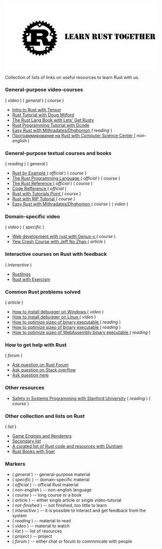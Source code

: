 ![Rust](./doc/image/Logo2.jpg)

Collection of lists of links on useful resources to learn Rust with us.

### General-purpose video-courses

( _video_ ) ( _general_ ) ( _course_ )

- [ Intro to Rust with Tensor ](https://www.youtube.com/playlist?list=PLJbE2Yu2zumDF6BX6_RdPisRVHgzV02NW)
- [ Rust Tutorial with Doug Milford ](https://www.youtube.com/playlist?list=PLLqEtX6ql2EyPAZ1M2_C0GgVd4A-_L4_5)
- [ The Rust Lang Book with Lets' Get Rusty ](https://www.youtube.com/playlist?list=PLai5B987bZ9CoVR-QEIN9foz4QCJ0H2Y8)
- [ Rust Programming Tutorial with Dcode ](https://www.youtube.com/playlist?list=PLVvjrrRCBy2JSHf9tGxGKJ-bYAN_uDCUL)
- [ Easy Rust with Mithradates/Dhghomon ](https://www.youtube.com/playlist?list=PLfllocyHVgsRwLkTAhG0E-2QxCf-ozBkk)  ( _reading_ )
- [ Программирование на Rust with Computer Science Center ](https://www.youtube.com/playlist?list=PLlb7e2G7aSpTfhiECYNI2EZ1uAluUqE_e) ( _non-english_ )

### General-purpose textual courses and books

( _reading_ ) ( _general_ )

- [ Rust by Example ](https://doc.rust-lang.org/rust-by-example/index.html) ( _official_ ) ( _course_ )
- [ The Rust Programming Language ](https://doc.rust-lang.org/book/ch00-00-introduction.html) ( _official_ ) ( _course_ )
- [ The Rust Reference ](https://doc.rust-lang.org/book/ch00-00-introduction.html) ( _official_ ) ( _course_ )
- [ Code Refference ](https://doc.rust-lang.org/std/index.html) ( _official_ )
- [ Rust with Tutorials Point ](https://www.tutorialspoint.com/rust/index.htm) ( _course_ )
- [ Rust with RIP Tutorial ](https://riptutorial.com/rust) ( _course_ )
- [ Easy Rust with Mithradates/Dhghomon ](https://github.com/Dhghomon/easy_rust) ( _course_ ) ( _video_ )

### Domain-specific video

( _video_ ) ( _specific_ )

- [ Web development with rust with Genus-v ](https://www.youtube.com/playlist?list=PLECOtlti4Psr4hXVX5GuSvLKp0-RZjz93) ( _course_ )
- [ Yew Crash Course with Jeff No Zhao ](https://www.youtube.com/watch?v=lmLiMozWNGA) ( _article_ )

### Interactive courses on Rust with feedback

( _interactive_ )

- [ Rustlings ](https://github.com/rust-lang/rustlings)
- [ Rust with Exercism ](https://exercism.io/my/tracks/rust)

### Common Rust problems solved

( _article_ )

- [ How to install debugger on Windows ](https://www.youtube.com/watch?v=f6tizikEMTk) ( _video_ )
- [ How to install debugger on Linux ](https://www.youtube.com/watch?v=rarFePIdNoc) ( _video_ )
- [ How to optimize sizeo of binary executable ](https://github.com/johnthagen/min-sized-rust) ( _reading_ )
- [ How to optimize sizeo of binary executable ](https://users.rust-lang.org/t/size-of-the-executable-binary-file-of-an-application/62160/7) ( _reading_ )
- [ How to optimize sizeo of WebAssembly binary executable ](http://cliffle.com/blog/bare-metal-wasm/#help-i-need-trig-importing-functions-from-javascript) ( _reading_ )

### How to get help with Rust

( _forum_ )

- [Ask question on Rust Forum](https://users.rust-lang.org)
- [Ask question on Stack overflow](https://stackoverflow.com/)
- [Ask question here](https://github.com/Wandalen/LearnRustTogether/issues)

### Other resources

- [Safety in Systems Programming with Stanford University](https://web.stanford.edu/class/cs110l/) ( _reading_ ) ( _course_ )

### Other collection and lists on Rust

( _list_ )

- [Game Engines and Renderers](./GameEnginesAndRenderers.md)
- [Secondary list](./Secondary.md)
- [A curated list of Rust code and resources with Dunham](https://github.com/rust-unofficial/awesome-rust)
- [Rust Books with Sger](https://github.com/sger/RustBooks)

### Markers

- ( _general_ ) -- general-purpose material
- ( _specific_ ) -- domain-specific material
- ( _official_ ) -- official Rust material
- ( _non-english_ ) -- non-english language
- ( _course_ ) -- long course or a book
- ( _article_ ) -- either single article or single video-tutorial
- ( _not-finished_ ) -- not finished, too little to learn
- ( _interactive_ ) -- it is possible to interact and get feedback from the system
- ( _reading_ ) -- material to read
- ( _video_ ) -- material to watch
- ( _list_ ) -- list of resources
- ( _project_ ) -- project
- ( _forum_ ) -- either chat or forum to comminicate with people
